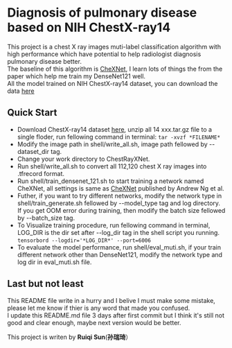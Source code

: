 # Diagnosis of pulmonary disease based on NIH ChestX-ray14
This project is a chest X ray images muti-label classification algorithm with high performance which have potential to help radiologist diagnosis pulmonary disease better.<br />
The baseline of this algorithm is [CheXNet](https://arxiv.org/pdf/1711.05225.pdf), I learn lots of things the from the paper which help me train my DenseNet121 well.<br />
All the model trained on NIH ChestX-ray14 dataset, you can download the data [here](https://github.com/zoogzog/chexnet)<br />
## Quick Start
* Download ChestX-ray14 dataset [here](https://github.com/zoogzog/chexnet), unzip all 14 xxx.tar.gz file to a single floder, run fellowing command in terminal:    ```tar -xvzf *FILENAME*```
* Modify the image path in shell/write_all.sh, image path fellowed by --dataset_dir tag.
* Change your work directory to ChestRayXNet.
* Run shell/write_all.sh to convert all 112,120 chest X ray images into .tfrecord format.
* Run shell/train_densenet_121.sh to start training a network named CheXNet, all settings is same as [CheXNet](https://arxiv.org/pdf/1711.05225.pdf) published by Andrew Ng et al.
* Futher, if you want to try different networks, modify the network type in shell/train_generate.sh fellowed by --model_type tag and log directory. If you get OOM error during training, then modify the batch size fellowed by --batch_size tag.
* To Visualize training procedure, run fellowing command in terminal, LOG_DIR is the dir set after --log_dir tag in the shell script you running.
```tensorbord --logdir='*LOG_DIR*' --port=6006```
* To evaluate the model performance, run shell/eval_muti.sh, if your train different network other than DenseNet121, modify the network type and log dir in eval_muti.sh file.

## Last but not least
This README file write in a hurry and I belive I must make some mistake, please let me know if thier is any word that made you confused.<br />
I update this README.md file 3 days after first commit but I think it's still not good and clear enough, maybe next version would be better.<br />

This project is writen by **Ruiqi Sun**(**孙瑞琦**）<br />
